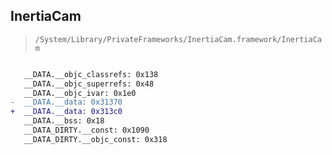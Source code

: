 ## InertiaCam

> `/System/Library/PrivateFrameworks/InertiaCam.framework/InertiaCam`

```diff

   __DATA.__objc_classrefs: 0x138
   __DATA.__objc_superrefs: 0x48
   __DATA.__objc_ivar: 0x1e0
-  __DATA.__data: 0x31370
+  __DATA.__data: 0x313c0
   __DATA.__bss: 0x18
   __DATA_DIRTY.__const: 0x1090
   __DATA_DIRTY.__objc_const: 0x318

```
